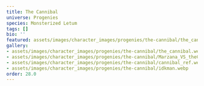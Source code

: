 ```yaml
---
title: The Cannibal
universe: Progenies
species: Monsterized Letum
tags: []
bio: ''
featured: assets/images/character_images/progenies/the-cannibal/the_cannibal.webp
gallery:
- assets/images/character_images/progenies/the-cannibal/the_cannibal.webp
- assets/images/character_images/progenies/the-cannibal/Marzana_VS_theCannibal.webp
- assets/images/character_images/progenies/the-cannibal/cannibal_ref.webp
- assets/images/character_images/progenies/the-cannibal/idkman.webp
order: 28.0
---
```

